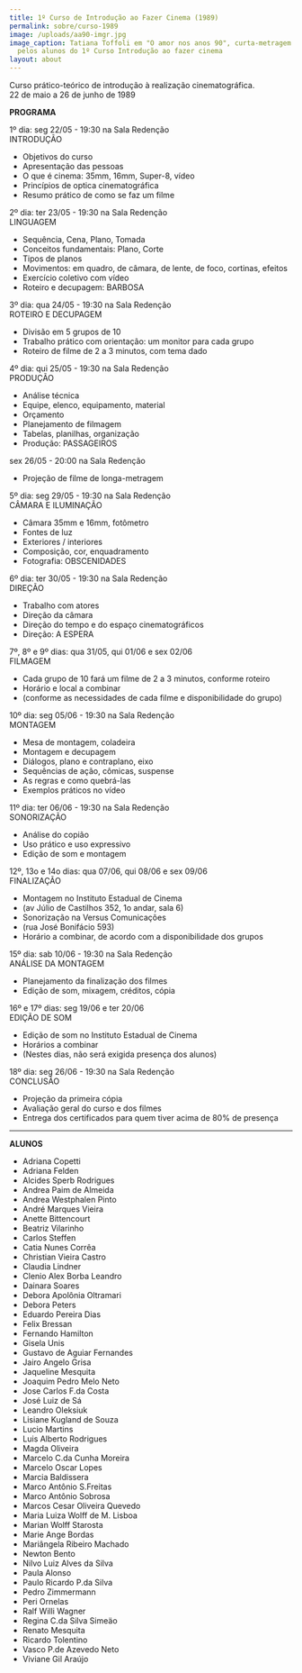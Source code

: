 ```yaml
---
title: 1º Curso de Introdução ao Fazer Cinema (1989)
permalink: sobre/curso-1989
image: /uploads/aa90-imgr.jpg
image_caption: Tatiana Toffoli em "O amor nos anos 90", curta-metragem realizado
  pelos alunos do 1º Curso Introdução ao fazer cinema
layout: about
---
```

Curso prático-teórico de introdução à realização cinematográfica.\
22 de maio a 26 de junho de 1989

**PROGRAMA**

1º dia: seg 22/05 - 19:30 na Sala Redenção\
INTRODUÇÃO

* Objetivos do curso
* Apresentação das pessoas
* O que é cinema: 35mm, 16mm, Super-8, vídeo
* Princípios de optica cinematográfica
* Resumo prático de como se faz um filme

2º dia: ter 23/05 - 19:30 na Sala Redenção\
LINGUAGEM

* Sequência, Cena, Plano, Tomada
* Conceitos fundamentais: Plano, Corte
* Tipos de planos
* Movimentos: em quadro, de câmara, de lente, de foco, cortinas, efeitos
* Exercício coletivo com vídeo
* Roteiro e decupagem: BARBOSA

3º dia: qua 24/05 - 19:30 na Sala Redenção\
ROTEIRO E DECUPAGEM

* Divisão em 5 grupos de 10
* Trabalho prático com orientação: um monitor para cada grupo
* Roteiro de filme de 2 a 3 minutos, com tema dado

4º dia: qui 25/05 - 19:30 na Sala Redenção\
PRODUÇÃO

* Análise técnica
* Equipe, elenco, equipamento, material
* Orçamento
* Planejamento de filmagem
* Tabelas, planilhas, organização
* Produção: PASSAGEIROS

sex 26/05 - 20:00 na Sala Redenção

* Projeção de filme de longa-metragem

5º dia: seg 29/05 - 19:30 na Sala Redenção\
CÂMARA E ILUMINAÇÃO

* Câmara 35mm e 16mm, fotômetro
* Fontes de luz
* Exteriores / interiores
* Composição, cor, enquadramento
* Fotografia: OBSCENIDADES

6º dia: ter 30/05 - 19:30 na Sala Redenção\
DIREÇÃO

* Trabalho com atores
* Direção da câmara
* Direção do tempo e do espaço cinematográficos
* Direção: A ESPERA

7º, 8º e 9º dias: qua 31/05, qui 01/06 e sex 02/06\
FILMAGEM

* Cada grupo de 10 fará um filme de 2 a 3 minutos, conforme roteiro
* Horário e local a combinar
* (conforme as necessidades de cada filme e disponibilidade do grupo)

10º dia: seg 05/06 - 19:30 na Sala Redenção\
MONTAGEM

* Mesa de montagem, coladeira
* Montagem e decupagem
* Diálogos, plano e contraplano, eixo
* Sequências de ação, cômicas, suspense
* As regras e como quebrá-las
* Exemplos práticos no vídeo

11º dia: ter 06/06 - 19:30 na Sala Redenção\
SONORIZAÇÃO

* Análise do copião
* Uso prático e uso expressivo
* Edição de som e montagem

12º, 13o e 14o dias: qua 07/06, qui 08/06 e sex 09/06\
FINALIZAÇÃO

* Montagem no Instituto Estadual de Cinema
* (av Júlio de Castilhos 352, 1o andar, sala 6)
* Sonorização na Versus Comunicações
* (rua José Bonifácio 593)
* Horário a combinar, de acordo com a disponibilidade dos grupos

15º dia: sab 10/06 - 19:30 na Sala Redenção\
ANÁLISE DA MONTAGEM

* Planejamento da finalização dos filmes
* Edição de som, mixagem, créditos, cópia

16º e 17º dias: seg 19/06 e ter 20/06\
EDIÇÃO DE SOM

* Edição de som no Instituto Estadual de Cinema
* Horários a combinar
* (Nestes dias, não será exigida presença dos alunos)

18º dia: seg 26/06 - 19:30 na Sala Redenção\
CONCLUSÃO

* Projeção da primeira cópia
* Avaliação geral do curso e dos filmes
* Entrega dos certificados para quem tiver acima de 80% de presença

- - -

**ALUNOS**

* Adriana Copetti
* Adriana Felden
* Alcides Sperb Rodrigues
* Andrea Paim de Almeida
* Andrea Westphalen Pinto
* André Marques Vieira
* Anette Bittencourt
* Beatriz Vilarinho
* Carlos Steffen
* Catia Nunes Corrêa
* Christian Vieira Castro
* Claudia Lindner
* Clenio Alex Borba Leandro
* Dainara Soares
* Debora Apolônia Oltramari
* Debora Peters
* Eduardo Pereira Dias
* Felix Bressan
* Fernando Hamilton
* Gisela Unis
* Gustavo de Aguiar Fernandes
* Jairo Angelo Grisa
* Jaqueline Mesquita
* Joaquim Pedro Melo Neto
* Jose Carlos F.da Costa
* José Luiz de Sá
* Leandro Oleksiuk
* Lisiane Kugland de Souza
* Lucio Martins
* Luis Alberto Rodrigues
* Magda Oliveira
* Marcelo C.da Cunha Moreira
* Marcelo Oscar Lopes
* Marcia Baldissera
* Marco Antônio S.Freitas
* Marco Antônio Sobrosa
* Marcos Cesar Oliveira Quevedo
* Maria Luiza Wolff de M. Lisboa
* Marian Wolff Starosta
* Marie Ange Bordas
* Mariângela Ribeiro Machado
* Newton Bento
* Nilvo Luiz Alves da Silva
* Paula Alonso
* Paulo Ricardo P.da Silva
* Pedro Zimmermann
* Peri Ornelas
* Ralf Willi Wagner
* Regina C.da Silva Simeäo
* Renato Mesquita
* Ricardo Tolentino
* Vasco P.de Azevedo Neto
* Viviane Gil Araújo
